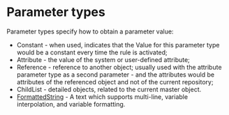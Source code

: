 # Parameter types

Parameter types specify how to obtain a parameter value:

- Constant - when used, indicates that the Value for this parameter type would be a constant every time the rule is activated;
- Attribute -  the value of the system or user-defined attribute;
- Reference -  reference to another object; usually used with the attribute parameter type as a second parameter - and the attributes would be attributes of the referenced object and not of the current repository;
- ChildList - detailed objects, related to the current master object.
- [FormattedString](https://docs.erp.net/tech/advanced/user-business-rules/parameter-types/formattedstring.html) - A text which supports multi-line, variable interpolation, and variable formatting.

